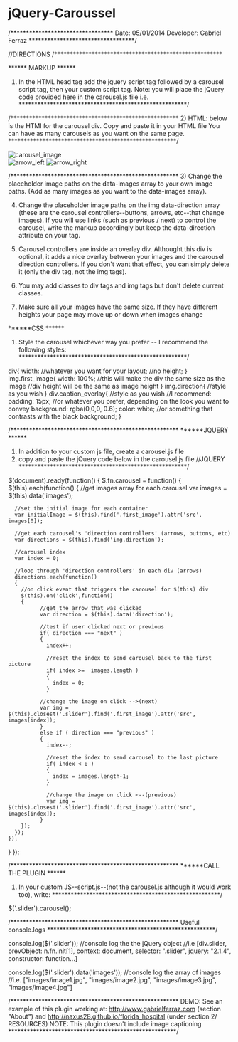# jQuery-Caroussel

/*********************************
Date: 05/01/2014
Developer: Gabriel Ferraz
**********************************/


//DIRECTIONS
/******************************************************
 
 
 ****** MARKUP ******
1) In the HTML head tag add the jquery script tag followed by a carousel script tag, then your custom script tag.
Note: you will place the jQuery code provided here in the carousel.js file
i.e. 
******************************************************/
<script src="https://ajax.googleapis.com/ajax/libs/jquery/2.1.3/jquery.min.js" type="text/javascript"></script>
<script src="js/carousel.js" type="text/javascript"></script>
<script src="js/script.js" type="text/javascript"></script>

/******************************************************
2) HTML: below is the HTMl for the carousel div. Copy and paste it in your HTML file
You can have as many carousels as you want on the same page.
******************************************************/

<div data-images='["images/image1.jpg","images/image1.jpg","images/image3.jpg","images/image4.jpg"]' class="slider">
  <img src="" alt="carousel_image" class="first_image">
  <div id="caption_overlay">
    <img data-direction="previous" src="images/your_direction_controler(arrow_left)" alt="arrow_left" class="direction">
    <img data-direction="next" src="images/your_direction_controler(arrow_right)" alt="arrow_right" class="direction">
  </div>
</div>

/******************************************************
3) Change the placeholder image paths on the data-images array to your own image paths. (Add as many images as you want to the data-images array).

4) Change the placeholder image paths on the img data-direction array (these are the carousel controllers--buttons, arrows, etc--that change images). If you will use links (such as previous / next) to control the carousel, write the markup accordingly but keep the data-direction attribute on your tag.

5) Carousel controllers are inside an overlay div. Althought this div is optional, it adds a nice overlay between your images and the carousel direction controllers. If you don't want that effect, you can simply delete it (only the div tag, not the img tags).

6) You may add classes to div tags and img tags but don't delete current classes.

7) Make sure all your images have the same size. If they have different heights your page may move up or down when images change

 ******CSS ******
1) Style the carousel whichever way you prefer -- I recommend the following styles:
******************************************************/

div{
  width: //whatever you want for your layout;
  //no height;
}
img.first_image{
  width: 100%;
  //this will make the div the same size as the image
  //div height will be the same as image height
}
img.direction{
  //style as you wish
}
div.caption_overlay{
  //style as you wish
  //I recommend:
  padding: 15px; //or whatever you prefer, depending on the look you want to convey
  background: rgba(0,0,0, 0.6);
  color: white; //or something that contrasts with the black background;
}

/******************************************************
 ******JQUERY ******
1) In addition to your custom js file, create a carousel.js file
2) copy and paste the jQuery code below in the carousel.js file
//JQUERY
******************************************************/

$(document).ready(function()
{
  $.fn.carousel = function()
  {
    $(this).each(function()
    {
      //get images array for each carousel
      var images = $(this).data('images');

      //set the initial image for each container
      var initialImage = $(this).find('.first_image').attr('src', images[0]);

      //get each carousel's 'direction controllers' (arrows, buttons, etc)
      var directions = $(this).find('img.direction');
      
      //carousel index
      var index = 0;

      //loop through 'direction controllers' in each div (arrows)
      directions.each(function()
      {
        //on click event that triggers the carousel for $(this) div
        $(this).on('click',function()
        {
              //get the arrow that was clicked
              var direction = $(this).data('direction');
            
              //test if user clicked next or previous
              if( direction === "next" )
              {
                index++;
              
                //reset the index to send carousel back to the first picture
                if( index >=  images.length )
                {
                  index = 0;
                }

              //change the image on click -->(next)
              var img = $(this).closest('.slider').find('.first_image').attr('src', images[index]);
              }
              else if ( direction === "previous" )
              {
                index--;

                //reset the index to send carousel to the last picture
                if( index < 0 )
                {
                  index = images.length-1;
                }

                //change the image on click <--(previous)
                var img = $(this).closest('.slider').find('.first_image').attr('src', images[index]);
              }
        });
      });
    }); 
  }
});

/******************************************************
 ******CALL THE PLUGIN ******
1) In your custom JS--script.js--(not the carousel.js although it would work too), write:
******************************************************/

$('.slider').carousel();

/******************************************************
Useful console.logs
******************************************************/

console.log($('.slider'));
//console log the the jQuery object 
//i.e [div.slider, prevObject: n.fn.init[1], context: document, selector: ".slider", jquery: "2.1.4", constructor: function…]

console.log($('.slider').data('images'));
//console log the array of images
//i.e. ["images/image1.jpg", "images/image2.jpg", "images/image3.jpg", "images/image4.jpg"]

/******************************************************
DEMO: See an example of this plugin working at: http://www.gabrielferraz.com (section "About") and http://naxus28.github.io/florida_hospital (under section 2/ RESOURCES)
NOTE: This plugin doesn't include image captioning 
******************************************************/

